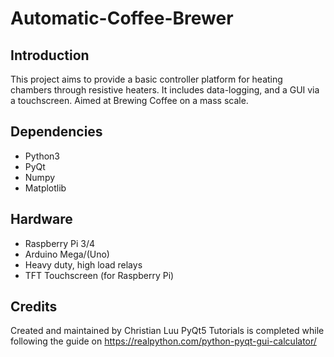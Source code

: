 # Automatic-Coffee-Brewer

## Introduction
This project aims to provide a basic controller platform for heating chambers through resistive heaters. It includes data-logging, and a GUI via a touchscreen. 
Aimed at Brewing Coffee on a mass scale.

## Dependencies
- Python3
- PyQt
- Numpy
- Matplotlib

## Hardware
- Raspberry Pi 3/4
- Arduino Mega/(Uno)
- Heavy duty, high load relays
- TFT Touchscreen (for Raspberry Pi)

## Credits
Created and maintained by Christian Luu
PyQt5 Tutorials is completed while following the guide on https://realpython.com/python-pyqt-gui-calculator/
